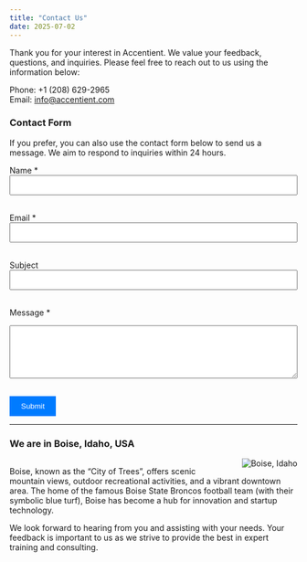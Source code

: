 ```yaml
---
title: "Contact Us"
date: 2025-07-02
---
```


Thank you for your interest in Accentient. We value your feedback, questions, and inquiries. Please feel free to reach out to us using the information below:

Phone: ‪+1 (208) 629-2965‬  
Email: info@accentient.com

### Contact Form

If you prefer, you can also use the contact form below to send us a message. We aim to respond to inquiries within 24 hours.

<form id="contactForm" method="POST" style="max-width: 600px; margin: 0 auto">
  <label>Name *</label><br>
  <input type="text" name="name" required style="width:100%; padding:8px;"><br><br>

  <label>Email *</label><br>
  <input type="email" name="email" required style="width:100%; padding:8px;"><br><br>

  <label>Subject</label><br>
  <input type="text" name="subject" style="width:100%; padding:8px;"><br><br>

  <label>Message *</label><br>
  <textarea name="message" rows="5" required style="width:100%; padding:8px;"></textarea><br><br>

  <button type="submit" style="padding:10px 20px; background-color:#007bff; color:white; border:none;">Submit</button>
</form>

<script src="https://www.google.com/recaptcha/api.js?render=6LedF4ggAAAAAJk8ubg6phydjkXaIRMAgvyKgg47"></script>
<script src="/js/contact-form.js"></script>

---

### We are in Boise, Idaho, USA

<div style="overflow: hidden;">
  <img src="/images/boise.jpg" alt="Boise, Idaho" style="float: right; margin: 0 0 10px 20px; max-width: 400px;">
  <p>Boise, known as the “City of Trees”, offers scenic mountain views, outdoor recreational activities, and a vibrant downtown area. The home of the famous Boise State Broncos football team (with their symbolic blue turf), Boise has become a hub for innovation and startup technology.</p>
  <p>We look forward to hearing from you and assisting with your needs. Your feedback is important to us as we strive to provide the best in expert training and consulting.</p>
</div>
